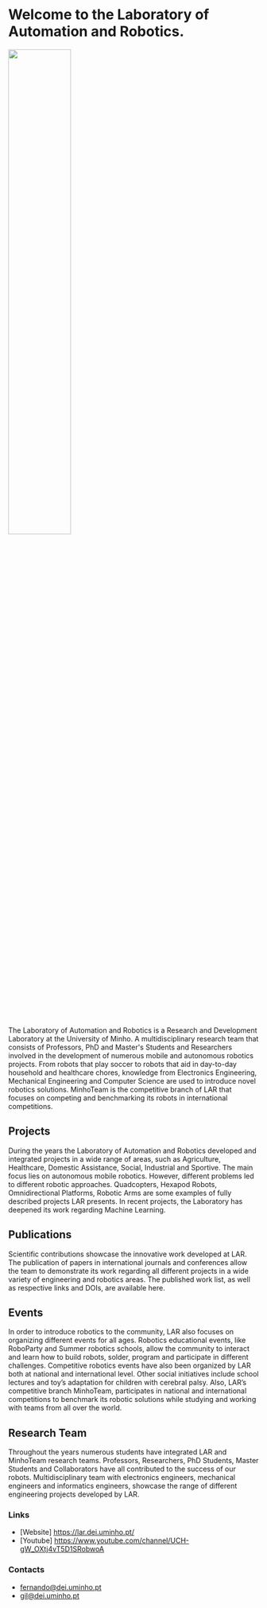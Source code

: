 # Welcome to the Laboratory of Automation and Robotics.
<img src="https://lar.dei.uminho.pt/front/img/LAR_logo_dark_v2.png" width="50%" height="50%">


The Laboratory of Automation and Robotics is a Research and Development Laboratory at the University of Minho. A multidisciplinary research team that consists of Professors, PhD and Master's Students and Researchers involved in the development of numerous mobile and autonomous robotics projects. From robots that play soccer to robots that aid in day-to-day household and healthcare chores, knowledge from Electronics Engineering, Mechanical Engineering and Computer Science are used to introduce novel robotics solutions. MinhoTeam is the competitive branch of LAR that focuses on competing and benchmarking its robots in international competitions.

## Projects

During the years the Laboratory of Automation and Robotics developed and integrated projects in a wide range of areas, such as Agriculture, Healthcare, Domestic Assistance, Social, Industrial and Sportive. The main focus lies on autonomous mobile robotics. However, different problems led to different robotic approaches. Quadcopters, Hexapod Robots, Omnidirectional Platforms, Robotic Arms are some examples of fully described projects LAR presents. In recent projects, the Laboratory has deepened its work regarding Machine Learning.

## Publications
Scientific contributions showcase the innovative work developed at LAR. The publication of papers in international journals and conferences allow the team to demonstrate its work regarding all different projects in a wide variety of engineering and robotics areas. The published work list, as well as respective links and DOIs, are available here.

## Events
In order to introduce robotics to the community, LAR also focuses on organizing different events for all ages. Robotics educational events, like RoboParty and Summer robotics schools, allow the community to interact and learn how to build robots, solder, program and participate in different challenges. Competitive robotics events have also been organized by LAR both at national and international level. Other social initiatives include school lectures and toy’s adaptation for children with cerebral palsy.
Also, LAR’s competitive branch MinhoTeam, participates in national and international competitions to benchmark its robotic solutions while studying and working with teams from all over the world.

## Research Team
Throughout the years numerous students have integrated LAR and MinhoTeam research teams. Professors, Researchers, PhD Students, Master Students and Collaborators have all contributed to the success of our robots. Multidisciplinary team with electronics engineers, mechanical engineers and informatics engineers, showcase the range of different engineering projects developed by LAR.

### Links
 - [Website] <https://lar.dei.uminho.pt/>
 - [Youtube] <https://www.youtube.com/channel/UCH-gW_OXtj4vT5D1SRobwoA>
 
### Contacts
 - <fernando@dei.uminho.pt>
 - <gil@dei.uminho.pt>
